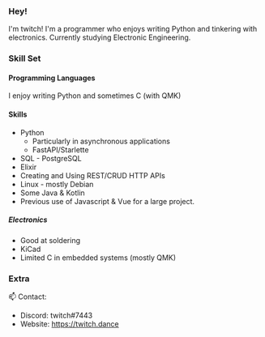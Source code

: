 ### Hey!
I'm twitch! I'm a programmer who enjoys writing Python and tinkering with electronics. Currently studying Electronic Engineering. 
### Skill Set

#### Programming Languages 
I enjoy writing Python and sometimes C (with QMK)

#### Skills
* Python
    - Particularly in asynchronous applications
    - FastAPI/Starlette
* SQL - PostgreSQL
* Elixir
* Creating and Using REST/CRUD HTTP APIs
* Linux - mostly Debian
* Some Java & Kotlin
* Previous use of Javascript & Vue for a large project. 

##### Electronics
* Good at soldering
* KiCad
* Limited C in embedded systems (mostly QMK)

### Extra 
📫 Contact:
 - Discord: twitch#7443
 - Website: https://twitch.dance
